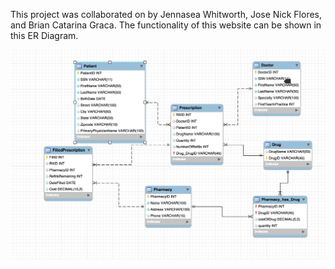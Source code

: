This project was collaborated on by Jennasea Whitworth, Jose Nick Flores, and Brian Catarina Graca.
The functionality of this website can be shown in this ER Diagram.

![ER Diagram](./cst363_project/PatientDoctorERDiagram.png)
